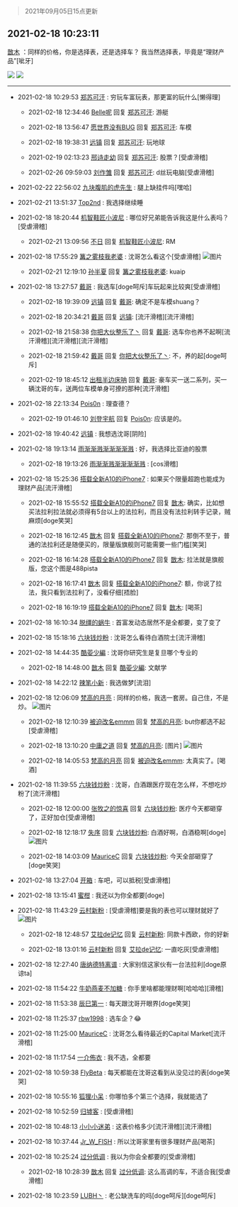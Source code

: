 > 2021年09月05日15点更新
<link rel="stylesheet" href="https://cdn.jsdelivr.net/gh/taotie6/sampleJSON@main/css/photo_show.css">


 ## 2021-02-18 10:23:11 

 [㪚木](https://www.coolapk.com/feed/24946699?shareKey=NDNlZjQyNGY1MzM0NjEzMTc3YmI~) ：同样的价格，你是选择表，还是选择车？
我当然选择表，毕竟是“理财产品”[呲牙] 

<div class="album">
<img class="img-item" src="https://image.coolapk.com/feed/2021/0218/10/1081091_b83061ba_4988_9345@2880x2160.jpeg" />
<img class="img-item" src="https://image.coolapk.com/feed/2021/0218/10/1081091_7785f50d_4988_9351@1080x1080.jpeg" />
</div>

 ------- 

- 2021-02-18 10:29:53 [郑苏可汗](uid=678781) : 穷玩车富玩表，那更富的玩什么[懒得理] 

    - 2021-02-18 12:34:46 [Belle呢](uid=2085738) 回复 [郑苏可汗](uid=678781): 游艇 

    - 2021-02-18 13:56:47 [愿世界没有BUG](uid=1923715) 回复 [郑苏可汗](uid=678781): 车模 

    - 2021-02-18 19:38:31 [远镇](uid=1471248) 回复 [郑苏可汗](uid=678781): 玩地球 

    - 2021-02-19 02:13:23 [邢诗走幼](uid=1487457) 回复 [郑苏可汗](uid=678781): 股票？[受虐滑稽] 

    - 2021-02-26 09:59:03 [刘作雏](uid=1388681) 回复 [郑苏可汗](uid=678781): d丝玩电脑[受虐滑稽] 

- 2021-02-22 22:56:02 [九块腹肌的虎先生](uid=1014276) : 腿上缺挂件吗[嘿哈] 

- 2021-02-21 13:51:37 [Top2nd](uid=2032398) : 我选择继续睡 

- 2021-02-18 18:20:44 [机智鞋匠小波尼](uid=844076) : 哪位好兄弟能告诉我这是什么表吗？[受虐滑稽] 

    - 2021-02-21 13:09:56 [不日](uid=1050251) 回复 [机智鞋匠小波尼](uid=844076): RM 

- 2021-02-18 17:55:29 [篝之雾枝我老婆](uid=2933891) : 沈哥怎么看这个[受虐滑稽] ![图片](https://image.coolapk.com/feed/2021/0218/17/2933891_49de560d_2127_5842@1440x3120.jpeg)

    - 2021-02-21 12:19:10 [孙半夏](uid=1851173) 回复 [篝之雾枝我老婆](uid=2933891): kuaip 

- 2021-02-18 13:27:57 [戴哥](uid=2483039) : 我选车[doge呵斥]车玩起来比较爽[受虐滑稽] 

    - 2021-02-18 19:39:09 [远镇](uid=1471248) 回复 [戴哥](uid=2483039): 确定不是车模shuang？ 

    - 2021-02-18 20:34:21 [戴哥](uid=2483039) 回复 [远镇](uid=1471248): [流汗滑稽][流汗滑稽] 

    - 2021-02-18 21:58:38 [你把大伙整乐了丶](uid=2608743) 回复 [戴哥](uid=2483039): 选车你也养不起啊[流汗滑稽][流汗滑稽][流汗滑稽] 

    - 2021-02-18 21:59:42 [戴哥](uid=2483039) 回复 [你把大伙整乐了丶](uid=2608743): 不，养的起[doge呵斥] 

    - 2021-02-19 18:45:12 [出租半边床呐](uid=3768992) 回复 [戴哥](uid=2483039): 豪车买一送二系列，买一辆沈哥的车，送两位车模单身可撩的那种[流汗滑稽] 

- 2021-02-18 22:13:34 [Pois0n](uid=1096834) : 理查德？ 

    - 2021-02-19 01:46:10 [刘登宇航](uid=571170) 回复 [Pois0n](uid=1096834): 应该是的。 

- 2021-02-18 19:40:42 [远镇](uid=1471248) : 我想选沈哥[阴险] 

- 2021-02-18 19:13:14 [雨渐渐溅渐渐渐渐溅](uid=2384512) : 好，我选择比亚迪的股票 

    - 2021-02-18 19:13:26 [雨渐渐溅渐渐渐渐溅](uid=2384512) : [cos滑稽] 

- 2021-02-18 15:25:36 [搭载全新A10的iPhone7](uid=3191513) : 如果买个限量超跑也能成为理财产品[流汗滑稽] 

    - 2021-02-18 15:55:52 [搭载全新A10的iPhone7](uid=3191513) 回复 [㪚木](uid=1081091): 确实，比如想买法拉利拉法就必须得有5台以上的法拉利，而且没有法拉利转手记录，贼麻烦[doge笑哭] 

    - 2021-02-18 16:12:45 [㪚木](uid=1081091) 回复 [搭载全新A10的iPhone7](uid=3191513): 那倒不至于，普通的法拉利还是随便买的，限量版旗舰则可能需要一些门槛[笑哭] 

    - 2021-02-18 16:14:28 [搭载全新A10的iPhone7](uid=3191513) 回复 [㪚木](uid=1081091): 拉法就是旗舰版，您这个图是488pista 

    - 2021-02-18 16:17:41 [㪚木](uid=1081091) 回复 [搭载全新A10的iPhone7](uid=3191513): 额，你说了拉法，我只看到法拉利了，没看仔细[捂脸] 

    - 2021-02-18 16:19:19 [搭载全新A10的iPhone7](uid=3191513) 回复 [㪚木](uid=1081091): [喝茶] 

- 2021-02-18 16:10:34 [脱缰的蜗牛](uid=707532) : 首富发动态居然不是全都要，变了变了 

- 2021-02-18 15:18:16 [六块钱炒粉](uid=1935679) : 沈哥怎么看待白酒院士[流汗滑稽] 

- 2021-02-18 14:44:35 [酷荌少編](uid=2564936) : 沈哥你研究生是复旦哪个专业的 

    - 2021-02-18 14:48:00 [㪚木](uid=1081091) 回复 [酷荌少編](uid=2564936): 文献学 

- 2021-02-18 14:22:12 [辣笔小新](uid=1728429) : 我选做梦[流泪] 

- 2021-02-18 12:06:09 [梵高的月亮](uid=1809324) : 同样的价格，我选一套房。自己住，不是炒。 ![图片](https://image.coolapk.com/feed/2021/0115/08/4355329_7162d942_1673_7757@74x75.gif)

    - 2021-02-18 12:10:39 [被迫改名emmm](uid=3302275) 回复 [梵高的月亮](uid=1809324): but你都选不起[受虐滑稽] 

    - 2021-02-18 13:10:20 [中庸之道](uid=2894334) 回复 [梵高的月亮](uid=1809324): [图片] ![图片](https://image.coolapk.com/feed/2021/0218/13/2894334_9da7a528_5018_8405@720x654.jpeg)

    - 2021-02-18 14:05:53 [梵高的月亮](uid=1809324) 回复 [被迫改名emmm](uid=3302275): 太真实了。[喝酒] 

- 2021-02-18 11:39:55 [六块钱炒粉](uid=1935679) : 沈哥，白酒跟医疗现在怎么样，不想吃炒粉了[流汗滑稽] 

    - 2021-02-18 12:00:00 [张牧之的惊喜](uid=3325117) 回复 [六块钱炒粉](uid=1935679): 医疗今天都砸穿了，正好加仓[受虐滑稽] 

    - 2021-02-18 12:18:17 [失序](uid=1009107) 回复 [六块钱炒粉](uid=1935679): 白酒好啊，白酒稳啊[doge] ![图片](https://image.coolapk.com/feed/2021/0218/12/1009107_564dfc77_1896_4156@1080x1920.jpeg)

    - 2021-02-18 14:03:09 [MauriceC](uid=2661286) 回复 [六块钱炒粉](uid=1935679): 今天全部砸穿了[doge笑哭] 

- 2021-02-18 13:27:04 [开箱](uid=1593034) : 车吧，可以抵税[受虐滑稽] 

- 2021-02-18 13:15:41 [蜜柑](uid=1097842) : 我还以为你全都要[doge] 

- 2021-02-18 11:43:29 [云村新粉](uid=809098) : [受虐滑稽]要是我的表也可以理财就好了 ![图片](https://image.coolapk.com/feed/2021/0218/11/809098_3912c377_9808_2846@2494x3325.jpeg)

    - 2021-02-18 12:48:57 [艾拉de记忆](uid=2379329) 回复 [云村新粉](uid=809098): 同款卡西欧，你的好新 

    - 2021-02-18 13:01:16 [云村新粉](uid=809098) 回复 [艾拉de记忆](uid=2379329): 一直吃灰[受虐滑稽] 

- 2021-02-18 12:27:40 [唐纳德特离谱](uid=842662) : 大家别信这家伙有一台法拉利[doge原谅ta] 

- 2021-02-18 11:54:22 [牛奶燕麦不加糖](uid=633325) : 你手里啥都能理财啊[哈哈哈][滑稽] 

- 2021-02-18 11:53:38 [辰巳第一](uid=2015674) : 每天跟沈哥开眼界[doge笑哭] 

- 2021-02-18 11:25:37 [rbw1998](uid=602980) : 选车企？😂 

- 2021-02-18 11:25:00 [MauriceC](uid=2661286) : 沈哥怎么看待最近的Capital Market[流汗滑稽] 

- 2021-02-18 11:17:54 [一介佈衣](uid=796568) : 我不选，全都要 

- 2021-02-18 10:59:38 [FlyBeta](uid=507156) : 每天都能在沈哥这看到从没见过的表[doge笑哭] 

- 2021-02-18 10:55:16 [狐狸小呆](uid=434873) : 你哪怕多个第三个选择，我就能选了 

- 2021-02-18 10:52:59 [归墟客](uid=3287587) : [受虐滑稽] 

- 2021-02-18 10:48:13 [小小小迷弟](uid=1846299) : 这表价格多少[流汗滑稽][流汗滑稽] 

- 2021-02-18 10:37:44 [Jr_W_FISH](uid=444123) : 所以沈哥家里有很多理财产品[喝茶] 

- 2021-02-18 10:25:24 [过分低调](uid=2099377) : 我以为你会全都要的[受虐滑稽] 

    - 2021-02-18 10:28:39 [㪚木](uid=1081091) 回复 [过分低调](uid=2099377): 这么高调的车，不适合我[受虐滑稽] 

- 2021-02-18 10:23:59 [LUBH丶](uid=656518) : 老公缺洗车的吗[doge呵斥][doge呵斥] 

